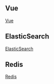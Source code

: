 ## Vue
   [Vue](https://lv-do.github.io/knowledge.github.io/PDF/24、Vue精讲.pdf)
## ElasticSearch 
   [ElasticSearch](https://lv-do.github.io/knowledge.github.io/PDF/38、ElasticSearch.pdf)
## Redis
   [Redis](https://lv-do.github.io/knowledge.github.io/PDF/37、Redis.pdf)  
    